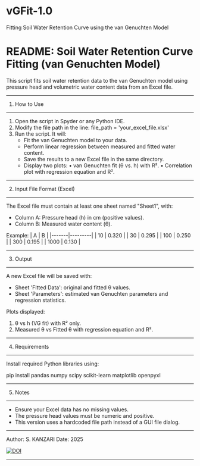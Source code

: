 # vGFit-1.0
Fitting Soil Water Retention Curve using the van Genuchten Model

README: Soil Water Retention Curve Fitting (van Genuchten Model)
=================================================================================

This script fits soil water retention data to the van Genuchten model using pressure head and volumetric water content data from an Excel file.

--------------------------------------------------------------------------------
1. How to Use
--------------------------------------------------------------------------------

1. Open the script in Spyder or any Python IDE.
2. Modify the file path in the line:
       file_path = 'your_excel_file.xlsx'
3. Run the script. It will:
   - Fit the van Genuchten model to your data.
   - Perform linear regression between measured and fitted water content.
   - Save the results to a new Excel file in the same directory.
   - Display two plots:
       • van Genuchten fit (θ vs. h) with R².
       • Correlation plot with regression equation and R².

--------------------------------------------------------------------------------
2. Input File Format (Excel)
--------------------------------------------------------------------------------

The Excel file must contain at least one sheet named "Sheet1", with:
- Column A: Pressure head (h) in cm (positive values).
- Column B: Measured water content (θ).

Example:
    |   A   |    B    |
    |-------|---------|
    |  10   |  0.320  |
    |  30   |  0.295  |
    | 100   |  0.250  |
    | 300   |  0.195  |
    | 1000  |  0.130  |

--------------------------------------------------------------------------------
3. Output
--------------------------------------------------------------------------------

A new Excel file will be saved with:
- Sheet 'Fitted Data': original and fitted θ values.
- Sheet 'Parameters': estimated van Genuchten parameters and regression statistics.

Plots displayed:
1. θ vs h (VG fit) with R² only.
2. Measured θ vs Fitted θ with regression equation and R².

--------------------------------------------------------------------------------
4. Requirements
--------------------------------------------------------------------------------

Install required Python libraries using:

pip install pandas numpy scipy scikit-learn matplotlib openpyxl

--------------------------------------------------------------------------------
5. Notes
--------------------------------------------------------------------------------

- Ensure your Excel data has no missing values.
- The pressure head values must be numeric and positive.
- This version uses a hardcoded file path instead of a GUI file dialog.

--------------------------------------------------------------------------------
Author: S. KANZARI
Date: 2025


[![DOI](https://zenodo.org/badge/DOI/10.5281/zenodo.15651610.svg)](https://doi.org/10.5281/zenodo.15651610)

--------------------------------------------------------------------------------
